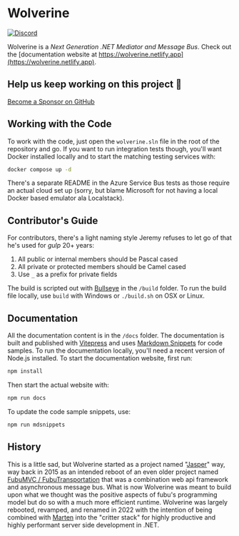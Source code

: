 Wolverine
======

[![Discord](https://img.shields.io/discord/1074998995086225460?color=blue&label=Chat%20on%20Discord)](https://discord.gg/WMxrvegf8H)

Wolverine is a *Next Generation .NET Mediator and Message Bus*. Check out
the [documentation website at https://wolverine.netlify.app](https://wolverine.netlify.app).

## Help us keep working on this project 💚

[Become a Sponsor on GitHub](https://github.com/sponsors/JasperFX)

## Working with the Code

To work with the code, just open the `wolverine.sln` file in the root of the repository and go. If you want to run
integration tests though, you'll want Docker installed locally
and to start the matching testing services with:

```bash
docker compose up -d
```

There's a separate README in the Azure Service Bus tests as those require an actual cloud set up (sorry, but blame
Microsoft for not having a local Docker based emulator ala Localstack).

## Contributor's Guide

For contributors, there's a light naming style Jeremy refuses to let go of that he's used for *gulp* 20+ years:

1. All public or internal members should be Pascal cased
2. All private or protected members should be Camel cased
3. Use `_` as a prefix for private fields

The build is scripted out with [Bullseye](https://github.com/adamralph/bullseye) in the `/build` folder. To run the
build file locally, use `build` with Windows or `./build.sh` on OSX or Linux.

## Documentation

All the documentation content is in the `/docs` folder. The documentation is built and published
with [Vitepress](https://vitepress.vuejs.org/) and
uses [Markdown Snippets](https://github.com/SimonCropp/MarkdownSnippets) for code samples. To run the documentation
locally, you'll need a recent version of Node.js installed. To start the documentation website, first run:

```bash
npm install
```

Then start the actual website with:

```bash
npm run docs
```

To update the code sample snippets, use:

```bash
npm run mdsnippets
```

## History

This is a little sad, but Wolverine started as a project named "[Jasper](https://github.com/jasperfx/jasper)" way, way
back in 2015 as an intended reboot of an even older project
named [FubuMVC / FubuTransportation](https://fubumvc.github.io) that
was a combination web api framework and asynchronous message bus. What is now Wolverine was meant to build upon what we
thought was the positive aspects of fubu's programming model but do so with a
much more efficient runtime. Wolverine was largely rebooted, revamped, and renamed in 2022 with the intention of being
combined with [Marten](https://martendb.io) into the "critter stack" for highly productive
and highly performant server side development in .NET.


